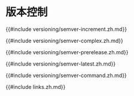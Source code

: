 # 版本控制

{{#include versioning/semver-increment.zh.md}}

{{#include versioning/semver-complex.zh.md}}

{{#include versioning/semver-prerelease.zh.md}}

{{#include versioning/semver-latest.zh.md}}

{{#include versioning/semver-command.zh.md}}

{{#include links.zh.md}}
